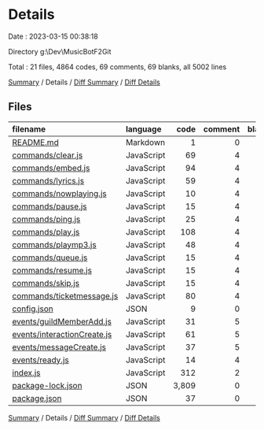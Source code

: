 # Details

Date : 2023-03-15 00:38:18

Directory g:\\Dev\\MusicBotF2Git

Total : 21 files,  4864 codes, 69 comments, 69 blanks, all 5002 lines

[Summary](results.md) / Details / [Diff Summary](diff.md) / [Diff Details](diff-details.md)

## Files
| filename | language | code | comment | blank | total |
| :--- | :--- | ---: | ---: | ---: | ---: |
| [README.md](/README.md) | Markdown | 1 | 0 | 1 | 2 |
| [commands/clear.js](/commands/clear.js) | JavaScript | 69 | 4 | 1 | 74 |
| [commands/embed.js](/commands/embed.js) | JavaScript | 94 | 4 | 5 | 103 |
| [commands/lyrics.js](/commands/lyrics.js) | JavaScript | 59 | 4 | 5 | 68 |
| [commands/nowplaying.js](/commands/nowplaying.js) | JavaScript | 10 | 4 | 1 | 15 |
| [commands/pause.js](/commands/pause.js) | JavaScript | 15 | 4 | 3 | 22 |
| [commands/ping.js](/commands/ping.js) | JavaScript | 25 | 4 | 1 | 30 |
| [commands/play.js](/commands/play.js) | JavaScript | 108 | 4 | 8 | 120 |
| [commands/playmp3.js](/commands/playmp3.js) | JavaScript | 48 | 4 | 2 | 54 |
| [commands/queue.js](/commands/queue.js) | JavaScript | 15 | 4 | 2 | 21 |
| [commands/resume.js](/commands/resume.js) | JavaScript | 15 | 4 | 3 | 22 |
| [commands/skip.js](/commands/skip.js) | JavaScript | 15 | 4 | 3 | 22 |
| [commands/ticketmessage.js](/commands/ticketmessage.js) | JavaScript | 80 | 4 | 1 | 85 |
| [config.json](/config.json) | JSON | 9 | 0 | 0 | 9 |
| [events/guildMemberAdd.js](/events/guildMemberAdd.js) | JavaScript | 31 | 5 | 6 | 42 |
| [events/interactionCreate.js](/events/interactionCreate.js) | JavaScript | 61 | 5 | 1 | 67 |
| [events/messageCreate.js](/events/messageCreate.js) | JavaScript | 37 | 5 | 2 | 44 |
| [events/ready.js](/events/ready.js) | JavaScript | 14 | 4 | 5 | 23 |
| [index.js](/index.js) | JavaScript | 312 | 2 | 18 | 332 |
| [package-lock.json](/package-lock.json) | JSON | 3,809 | 0 | 1 | 3,810 |
| [package.json](/package.json) | JSON | 37 | 0 | 0 | 37 |

[Summary](results.md) / Details / [Diff Summary](diff.md) / [Diff Details](diff-details.md)